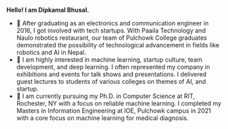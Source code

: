 <b> Hello! I am Dipkamal Bhusal. </b>
- 👋 After graduating as an electronics and communication engineer in 2016, I got involved with tech startups. With Paaila Technology and Naulo robotics restaurant, our team of Pulchowk College graduates demonstrated the possibility of technological advancement in fields like robotics and AI in Nepal.
- 👀 I am highly interested in machine learning, startup culture, team development, and deep learning. I often represented my company in exhibitions and events for talk shows and presentations. I delivered guest lectures to students of various colleges on themes of AI, and startup.
- 🌱 I am currently pursuing my Ph.D. in Computer Science at RIT, Rochester, NY with a focus on reliable machine learning. I completed my Masters in Information Engineering at IOE, Pulchowk campus in 2021 with a core focus on machine learning for medical diagnosis.


<!---
dipkamal/dipkamal is a ✨ special ✨ repository because its `README.md` (this file) appears on your GitHub profile.
You can click the Preview link to take a look at your changes.
--->
